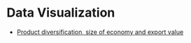 # Data Visualization

* [Product diversification, size of economy and export value](https://dayong-yu.github.io/vis/d3.diversification/d3.diversification.html)
